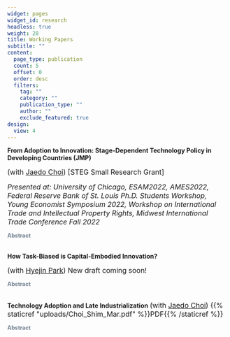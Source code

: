 ```yaml
---
widget: pages
widget_id: research
headless: true
weight: 20
title: Working Papers
subtitle: ""
content:
  page_type: publication
  count: 5
  offset: 0
  order: desc
  filters:
    tag: ""
    category: ""
    publication_type: ""
    author: ""
    exclude_featured: true
design:
  view: 4
---
```

<meta name="theme-color" content="#2962ff">

**From Adoption to Innovation: Stage-Dependent Technology Policy in Developing Countries (JMP)** 

<font size="3.5"> (with <a href="http://www.jaedochoi.com/">Jaedo Choi</a>) \[STEG Small Research Grant]

*P﻿resented at: University of Chicago, ESAM2022, AMES2022, Federal Reserve Bank of St. Louis Ph.D. Students Workshop, Young Economist Symposium 2022, Workshop on International Trade and Intellectual Property Rights, Midwest International Trade Conference Fall 2022* </font>

  <div class="expand">
    <div class="expand-label" style="cursor: pointer;" onclick="$h = $(this);$h.next('div').slideToggle(100,function () {$h.children('i').attr('class',function () {return $h.next('div').is(':visible') ? 'fas fa-chevron-down' : 'fas fa-chevron-right';});});">
      <i style="font-size:75%; color:#708090" class="fas fa-chevron-right"></i>
      <span style="font-size:90%; color:#708090">
	<b> Abstract </b>
      </span>
    </div>
    <div class="expand-content" style="display: none; font-size:90%"> Should governments in developing countries prioritize supporting technology adoption or promoting innovation? We use a newly digitized dataset on technology imports and patents in South Korea to answer this question. Empirically, we find that when the productivity gap between domestic and foreign firms is smaller, 1) the adoption fee is higher, 2) the productivity gain from adoption is smaller compared with innovation, and 3) firms are more likely to innovate than adopt technologies. Motivated by these findings, we build a two-country growth model with endogenous adoption and innovation decisions. Foreign firms sell technology for an endogenous fee, internalizing the future loss of profit due to stronger competition with domestic firms. The endogenous fee makes firms invest less in adoption, motivating governments to subsidize adoption at the early stage of development. As domestic firms catch up with foreign firms, productivity gain from adoption diminishes, making adoption subsidy less effective. After estimating the model on the transition with microdata, we evaluate Korea's technology policy since 1973, which started with an adoption subsidy and switched to an innovation subsidy. Our result suggests that the actual policy increased consumption-equivalent welfare by 4.84%, which is higher than subsidizing only innovation or adoption. </div>
  </div>

<br>

**How Task-Biased is Capital-Embodied Innovation?**

 <font size="3.5">(with <a href="http://www.hyejinpark.net/">Hyejin Park</a>) New draft coming soon!</font>

 <div class="expand">
    <div class="expand-label" style="cursor: pointer;" onclick="$h = $(this);$h.next('div').slideToggle(100,function () {$h.children('i').attr('class',function () {return $h.next('div').is(':visible') ? 'fas fa-chevron-down' : 'fas fa-chevron-right';});});">
      <i style="font-size:75%; color:#708090" class="fas fa-chevron-right"></i>
      <span style="font-size:90%; color:#708090">
	<b> Abstract </b>
      </span>
    </div>
    <div class="expand-content" style="display: none; font-size:90%">This paper develops a measure of Capital-Embodied Innovation (CEI). The measure counts the number of patents applied to different capital goods by matching patent descriptions from the USPTO to capital goods descriptions from Wikipedia. Using occupation-level variations on the sets of capital goods from O*NET, we document that the CEI measure is smaller for routine occupations. Furthermore, we highlight the heterogeneous effects of CEI across the capital good-occupation relationship. When the capital good performs the same function as the occupational task (task-substituting capital), the CEI on the capital good reduces the relative demand for labor. In case the capital good performs a different function than the occupation tasks (task-complementing capital), the CEI raises relative demand for labor. Abstract occupations have disproportionately more CEI on task-complementing capital than non-abstract occupations. A model-based counterfactual implies that the employment growth between the 1980s and the 2010s would be 33% less biased towards abstract task occupations without the CEI. The degree of job polarization and occupational wage inequality would have been lower without the CEI. </div>
  </div>

<br>

**Technology Adoption and Late Industrialization** <font size="3.5">(with <a href="http://www.jaedochoi.com/">Jaedo Choi</a>) {{% staticref "uploads/Choi_Shim_Mar.pdf" %}}PDF{{% /staticref %}}</font>

 <div class="expand">
    <div class="expand-label" style="cursor: pointer;" onclick="$h = $(this);$h.next('div').slideToggle(100,function () {$h.children('i').attr('class',function () {return $h.next('div').is(':visible') ? 'fas fa-chevron-down' : 'fas fa-chevron-right';});});">
      <i style="font-size:75%; color:#708090" class="fas fa-chevron-right"></i>
      <span style="font-size:90%; color:#708090">
	<b> Abstract </b>
      </span>
    </div>
    <div class="expand-content" style="display: none; font-size:90%">We study how the adoption of foreign technology and local spillovers from such adoption contributed to late industrialization in a developing country during the postwar period. Using novel historical firm-level data for South Korea, we provide three empirical findings: direct productivity gains to adopters, local productivity spillovers of the adoption, and complementarity in firms' adoption decisions. Based on these findings, we develop a dynamic spatial model with firms' technology adoption decisions and local spillovers. The spillovers induce dynamic complementarity in firms' technology adoption decisions. Because of this complementarity, the model potentially features multiple steady states. Temporary adoption subsidies can have permanent effects by moving an economy to a new transition path that converges to a higher-productivity steady state. We calibrate our model to the microdata and econometric estimates. We evaluate the effects of the South Korean government policy that temporarily provided adoption subsidies to heavy manufacturing firms in the 1970s. Had no adoption subsidies been provided, South Korea would have converged to a less industrialized steady state in which the heavy manufacturing sector’s share of GDP would have been 15 percentage points lower and aggregate welfare would have been 10% lower compared to the steady state with successful industrialization. Thus, temporary subsidies for technology adoption had permanent effects. </div>
  </div>